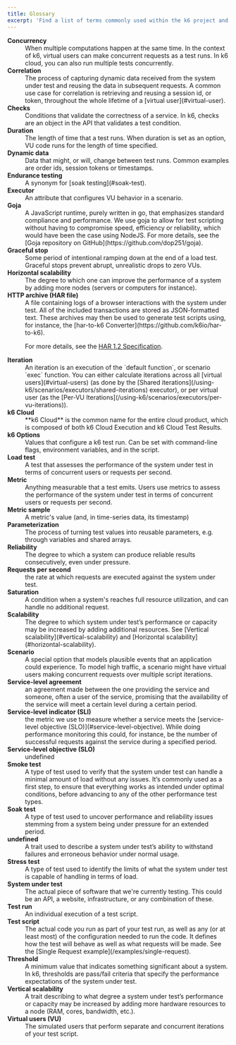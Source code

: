 ```yaml
---
title: Glossary
excerpt: 'Find a list of terms commonly used within the k6 project and what we mean when we use them.'
---
```


 <dl> <dt id="Concurrency"><b> Concurrency</b></dt>
    <dd> When multiple computations happen at the same time.
In the context of k6, virtual users can make concurrent requests as a test runs. In k6 cloud, you can also run multiple tests concurrently. </dd> 
<dt id="Correlation"><b> Correlation</b></dt>
    <dd> The process of capturing dynamic data received from the system under test and reusing the data in subsequent requests. A common use case for correlation is retrieving and reusing a session id, or token, throughout the whole lifetime of a [virtual user](#virtual-user). </dd> 
<dt id="Checks"><b> Checks</b></dt>
    <dd> Conditions that validate the correctness of a service.
In k6, checks are an object in the API that validates a test condition. </dd> 
<dt id="Duration"><b> Duration</b></dt>
    <dd> The length of time that a test runs. When duration is set as an option, VU code runs for the length of time specified. </dd> 
<dt id="Dynamic data"><b> Dynamic data</b></dt>
    <dd> Data that might, or will, change between test runs. Common examples are order ids, session tokens or timestamps. </dd> 
<dt id="Endurance testing"><b> Endurance testing</b></dt>
    <dd> A synonym for [soak testing](#soak-test). </dd> 
<dt id="Executor"><b> Executor</b></dt>
    <dd> An attribute that configures VU behavior in a scenario. </dd> 
<dt id="Goja"><b> Goja</b></dt>
    <dd> A JavaScript runtime, purely written in go, that emphasizes standard compliance and performance. We use goja to allow for test scripting without having to compromise speed, efficiency or reliability, which would have been the case using NodeJS. For more details, see the [Goja repository on GitHub](https://github.com/dop251/goja). </dd> 
<dt id="Graceful stop"><b> Graceful stop</b></dt>
    <dd> Some period of intentional ramping down at the end of a load test. Graceful stops prevent abrupt, unrealistic drops to zero VUs. </dd> 
<dt id="Horizontal scalability"><b> Horizontal scalability</b></dt>
    <dd> The degree to which one can improve the performance of a system by adding more nodes (servers or computers for instance). </dd> 
<dt id="HTTP archive (HAR file)"><b> HTTP archive (HAR file)</b></dt>
    <dd> A file containing logs of a browser interactions with the system under test. All of the included transactions are stored as JSON-formatted text. These archives may then be used to generate test scripts using, for instance, the [har-to-k6 Converter](https://github.com/k6io/har-to-k6).

For more details, see the [HAR 1.2 Specification](http://www.softwareishard.com/blog/har-12-spec/). </dd> 
<dt id="Iteration"><b> Iteration</b></dt>
    <dd> An iteration is an execution of the `default function`, or scenario `exec` function.
You can either calculate iterations across all [virtual users](#virtual-users) (as done by the [Shared iterations](/using-k6/scenarios/executors/shared-iterations) executor), or per virtual user (as the [Per-VU Iterations](/using-k6/scenarios/executors/per-vu-iterations)). </dd> 
<dt id="k6 Cloud"><b> k6 Cloud</b></dt>
    <dd> **k6 Cloud** is the common name for the entire cloud product, which is composed of both k6 Cloud Execution and k6 Cloud Test Results. </dd> 
<dt id="k6 Options"><b> k6 Options</b></dt>
    <dd> Values that configure a k6 test run. Can be set with command-line flags, environment variables, and in the script. </dd> 
<dt id="Load test"><b> Load test</b></dt>
    <dd> A test that assesses the performance of the system under test in terms of concurrent users or requests per second. </dd> 
<dt id="Metric"><b> Metric</b></dt>
    <dd> Anything measurable that a test emits. Users use metrics to assess the performance of the system under test in terms of concurrent users or requests per second. </dd> 
<dt id="Metric sample"><b> Metric sample</b></dt>
    <dd> A metric's value (and, in time-series data, its timestamp) </dd> 
<dt id="Parameterization"><b> Parameterization</b></dt>
    <dd> The process of turning test values into reusable parameters, e.g. through variables and shared arrays. </dd> 
<dt id="Reliability"><b> Reliability</b></dt>
    <dd> The degree to which a system can produce reliable results consecutively, even under pressure. </dd> 
<dt id="Requests per second"><b> Requests per second</b></dt>
    <dd> the rate at which requests are executed against the system under test. </dd> 
<dt id="Saturation"><b> Saturation</b></dt>
    <dd> A condition when a system's reaches full resource utilization, and can handle no additional request. </dd> 
<dt id="Scalability"><b> Scalability</b></dt>
    <dd> The degree to which system under test’s performance or capacity may be increased by adding additional resources. See [Vertical scalability](#vertical-scalability) and [Horizontal scalability](#horizontal-scalability). </dd> 
<dt id="Scenario"><b> Scenario</b></dt>
    <dd> A special option that models plausible events that an application could experience. To model high traffic, a scenario might have virtual users making concurrent requests over multiple script iterations. </dd> 
<dt id="Service-level agreement"><b> Service-level agreement</b></dt>
    <dd> an agreement made between the one providing the service and someone, often a user of the service, promising that the availability of the service will meet a certain level during a certain period. </dd> 
<dt id="Service-level indicator (SLI)"><b> Service-level indicator (SLI)</b></dt>
    <dd> the metric we use to measure whether a service meets the [service-level objective (SLO)](#service-level-objective). While doing performance monitoring this could, for instance, be the number of successful requests against the service during a specified period. </dd> 
<dt id="Service-level objective (SLO)"><b> Service-level objective (SLO)</b></dt>
    <dd> undefined </dd> 
<dt id="Smoke test"><b> Smoke test</b></dt>
    <dd> A type of test used to verify that the system under test can handle a minimal amount of load without any issues. It’s commonly used as a first step, to ensure that everything works as intended under optimal conditions, before advancing to any of the other performance test types. </dd> 
<dt id="Soak test"><b> Soak test</b></dt>
    <dd> A type of test used to uncover performance and reliability issues stemming from a system being under pressure for an extended period. </dd> 
<dt id="undefined"><b> undefined</b></dt>
    <dd> A trait used to describe a system under test’s ability to withstand failures and erroneous behavior under normal usage. </dd> 
<dt id="Stress test"><b> Stress test</b></dt>
    <dd> A type of test used to identify the limits of what the system under test is capable of handling in terms of load. </dd> 
<dt id="System under test"><b> System under test</b></dt>
    <dd> The actual piece of software that we're currently testing. This could be an API, a website, infrastructure, or any combination of these. </dd> 
<dt id="Test run"><b> Test run</b></dt>
    <dd> An individual execution of a test script. </dd> 
<dt id="Test script"><b> Test script</b></dt>
    <dd> The actual code you run as part of your test run, as well as any (or at least most) of the configuration needed to run the code. It defines how the test will behave as well as what requests will be made. See the [Single Request example](/examples/single-request). </dd> 
<dt id="Threshold"><b> Threshold</b></dt>
    <dd> A minimum value that indicates something significant about a system.
In k6, thresholds are pass/fail criteria that specify the performance expectations of the system under test. </dd> 
<dt id="Vertical scalability"><b> Vertical scalability</b></dt>
    <dd> A trait describing to what degree a system under test’s performance or capacity may be increased by adding more hardware resources to a node (RAM, cores, bandwidth, etc.). </dd> 
<dt id="Virtual users (VU)"><b> Virtual users (VU)</b></dt>
    <dd> The simulated users that perform separate and concurrent iterations of your test script. </dd> 
 </dl>
